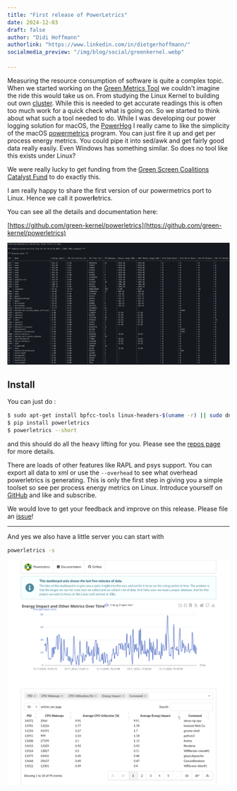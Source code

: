```yaml
---
title: "First release of PowerLetrics"
date: 2024-12-03
draft: false
author: "Didi Hoffmann"
authorlink: "https://www.linkedin.com/in/dietgerhoffmann/"
socialmedia_preview: "/img/blog/social/greenkernel.webp"

---
```


Measuring the resource consumption of software is quite a complex topic. When we started working on the [Green Metrics Tool](https://www.green-coding.io/products/green-metrics-tool/) we couldn't imagine the ride this would take us on. From studying the Linux Kernel to building out own [cluster](https://docs.green-coding.io/docs/measuring/measurement-cluster/). While this is needed to get accurate readings this is often too much work for a quick check what is going on. So we started to think about what such a tool needed to do. While I was developing our power logging solution for macOS, the [PowerHog](https://www.green-coding.io/products/power-hog/) I really came to like the simplicity of the macOS [powermetrics](https://firefox-source-docs.mozilla.org/performance/powermetrics.html) program. You can just fire it up and get per process energy metrics. You could pipe it into sed/awk and get fairly good data really easily. Even Windows has something similar. So does no tool like this exists under Linux?

We were really lucky to get funding from the [Green Screen Coalitions Catalyst Fund](https://greenscreen.network/en/blog/announcing-the-new-catalyst-fund-awardees/) to do exactly this.

I am really happy to share the first version of our powermetrics port to Linux. Hence we call it power**l**etrics.

You can see all the details and documentation here:

[https://github.com/green-kernel/powerletrics](https://github.com/green-kernel/powerletrics)

![How it looks](https://raw.githubusercontent.com/green-kernel/powerletrics/refs/heads/main/Screenshot.png "PowerLetrics in action")

## Install

You can just do :

```bash
$ sudo apt-get install bpfcc-tools linux-headers-$(uname -r) || sudo dnf install bcc
$ pip install powerletrics
$ powerletrics --short
```

and this should do all the heavy lifting for you. Please see the [repos page](https://github.com/green-kernel/powerletrics) for more details.

 There are loads of other features like RAPL and psys support. You can export all data to xml or use the `--overhead` to see what overhead powerletrics is generating. This is only the first step in giving you a simple toolset so see per process energy metrics on Linux. Introduce yourself on [GitHub](https://github.com/orgs/green-kernel/discussions/1) and like and subscribe.

We would love to get your feedback and improve on this release. Please file an [issue](https://github.com/green-kernel/powerletrics/issues/new)!

---

And yes we also have a little server you can start with

```bash
powerletrics -s
```

![How the HTML server looks](https://raw.githubusercontent.com/green-kernel/powerletrics/refs/heads/main/Screenshot_Server.png "PowerLetrics bundled HTML server")

